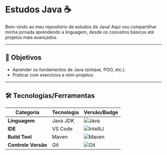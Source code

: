 # Estudos Java ☕

Bem-vindo ao meu repositório de estudos de Java! Aqui vou compartilhar minha jornada aprendendo a linguagem, desde os conceitos básicos até projetos mais avançados.  

---

## 🚀 **Objetivos**  
- Aprender os fundamentos de Java (sintaxe, POO, etc.).  
- Praticar com exercícios e mini-projetos.  

---

## 🛠️ **Tecnologias/Ferramentas**  

| **Categoria**       | **Tecnologia**                   | **Versão/Badge**                                                                 |
|---------------------|----------------------------------|---------------------------------------------------------------------------------|
| **Linguagem**       | Java JDK                         | ![Java](https://img.shields.io/badge/17+-ED8B00?style=flat&logo=openjdk&logoColor=white) |
| **IDE**            | VS Code                   | ![IntelliJ](https://img.shields.io/badge/VS_Code-007ACC?style=flat&logo=visual-studio-code&logoColor=white) |
| **Build Tool**     | Maven                           | ![Maven](https://img.shields.io/badge/3.8.6-C71A36?style=flat&logo=apache-maven&logoColor=white) |
| **Controle Versão**| Git                             | ![Git](https://img.shields.io/badge/2.40+-F05032?style=flat&logo=git&logoColor=white) |

